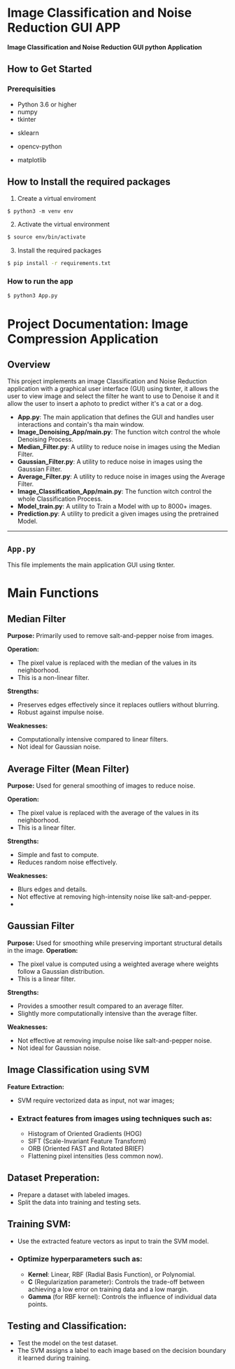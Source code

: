 # Image Classification and Noise Reduction GUI APP

 **Image Classification and Noise Reduction GUI python Application**

## How to Get Started

### Prerequisities

- Python 3.6 or higher
- numpy
- tkinter

* sklearn
* opencv-python

* matplotlib

## How to Install the required packages

1. Create a virtual enviroment

```
$ python3 -m venv env
```

2. Activate the virtual environment

```bash
$ source env/bin/activate
```

3. Install the required packages

```bash
$ pip install -r requirements.txt
```

### How to run the app

```bash
$ python3 App.py
```

# Project Documentation: Image Compression Application

## Overview

This project implements an image Classification and Noise Reduction application with a graphical user interface (GUI) using tknter, it allows the user to view image and select the filter he want to use to Denoise it and it allow the user to insert a aphoto to predict wither it's a cat or a dog.

- **App.py**: The main application that defines the GUI and handles user interactions and contain's tha main window.
- **Image_Denoising_App/main.py**: The function witch control the whole Denoising Process.
- **Median_Filter.py**: A utility to reduce noise in images using the Median Filter.
- **Gaussian_Filter.py**: A utility to reduce noise in images using the Gaussian Filter.
- **Average_Filter.py**: A utility to reduce noise in images using the Average Filter.
- **Image_Classification_App/main.py**: The function witch control the whole Classification Process.
- **Model_train.py**: A utility to Train a Model with up to 8000+ images.
- **Prediction.py**: A utility to predicit a given images using the pretrained Model.

---

## `App.py`

This file implements the main application GUI using tknter.

# Main Functions

## **Median Filter**

**Purpose:** Primarily used to remove salt-and-pepper noise from images.

**Operation:**

- The pixel value is replaced with the median of the values in its neighborhood.
- This is a non-linear filter.

**Strengths:**

- Preserves edges effectively since it replaces outliers without blurring.
- Robust against impulse noise.

**Weaknesses:**

- Computationally intensive compared to linear filters.
- Not ideal for Gaussian noise.

## **Average Filter (Mean Filter)**

**Purpose:** Used for general smoothing of images to reduce noise.

**Operation:**

- The pixel value is replaced with the average of the values in its neighborhood.
- This is a linear filter.

**Strengths:**

- Simple and fast to compute.
- Reduces random noise effectively.

**Weaknesses:**

- Blurs edges and details.
- Not effective at removing high-intensity noise like salt-and-pepper.
- 

## **Gaussian Filter**

**Purpose:** Used for smoothing while preserving important structural details in the image.
**Operation:**

- The pixel value is computed using a weighted average where weights follow a Gaussian distribution.
- This is a linear filter.

**Strengths:**

- Provides a smoother result compared to an average filter.
- Slightly more computationally intensive than the average filter.

**Weaknesses:**

- Not effective at removing impulse noise like salt-and-pepper noise.
- Not ideal for Gaussian noise.

## **Image Classification using SVM**

**Feature Extraction:**

- SVM require vectorized data as input, not war images;
- ### **Extract features from images using techniques such as:**

  - Histogram of Oriented Gradients (HOG)
  - SIFT (Scale-Invariant Feature Transform)
  - ORB (Oriented FAST and Rotated BRIEF)
  - Flattening pixel intensities (less common now).

## **Dataset Preperation:**

- Prepare a dataset with labeled images.
- Split the data into training and testing sets.

## **Training SVM:**

- Use the extracted feature vectors as input to train the SVM model.
- ### **Optimize hyperparameters such as:**

  - **Kernel**: Linear, RBF (Radial Basis Function), or Polynomial.
  - **C** (Regularization parameter): Controls the trade-off between achieving a low error on training data and a low margin.
  - **Gamma** (for RBF kernel): Controls the influence of individual data points.

## **Testing and Classification:**

- Test the model on the test dataset.
- The SVM assigns a label to each image based on the decision boundary it learned during training.
